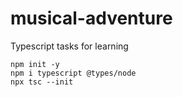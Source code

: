 # musical-adventure

Typescript tasks for learning

```shell
npm init -y
npm i typescript @types/node
npx tsc --init
```
